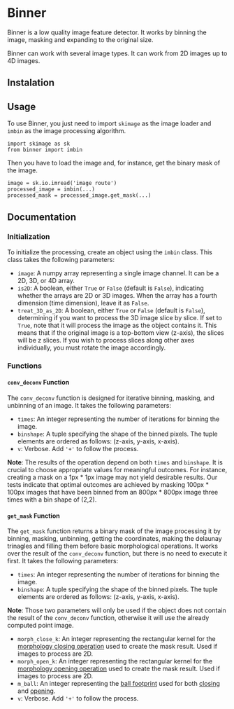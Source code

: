 # Binner

Binner is a low quality image feature detector. It works by binning the image, masking and expanding to the original size.

Binner can work with several image types. It can work from 2D images up to 4D images.


## Instalation




## Usage


To use Binner, you just need to import ```skimage``` as the image loader and ```imbin``` as the image processing algorithm.

```
import skimage as sk
from binner import imbin
```

Then you have to load the image and, for instance, get the binary mask of the image.

```
image = sk.io.imread('image route')
processed_image = imbin(...)
processed_mask = processed_image.get_mask(...)
```


## Documentation

### Initialization

To initialize the processing, create an object using the `imbin` class. This class takes the following parameters:

- `image`: A numpy array representing a single image channel. It can be a 2D, 3D, or 4D array.
- `is2D`: A boolean, either `True` or `False` (default is `False`), indicating whether the arrays are 2D or 3D images. When the array has a fourth dimension (time dimension), leave it as `False`.
- `treat_3D_as_2D`: A boolean, either `True` or `False` (default is `False`), determining if you want to process the 3D image slice by slice. If set to `True`, note that it will process the image as the object contains it. This means that if the original image is a top-bottom view (z-axis), the slices will be z slices. If you wish to process slices along other axes individually, you must rotate the image accordingly.


### Functions

#### `conv_deconv` Function

The `conv_deconv` function is designed for iterative binning, masking, and unbinning of an image. It takes the following parameters:

- `times`: An integer representing the number of iterations for binning the image.
- `binshape`: A tuple specifying the shape of the binned pixels. The tuple elements are ordered as follows: (z-axis, y-axis, x-axis).
- `v`: Verbose. Add `'+'` to follow the process.

**Note**: The results of the operation depend on both `times` and `binshape`. It is crucial to choose appropriate values for meaningful outcomes. For instance, creating a mask on a 1px * 1px image may not yield desirable results. Our tests indicate that optimal outcomes are achieved by masking 100px * 100px images that have been binned from an 800px * 800px image three times with a bin shape of (2,2).

#### `get_mask` Function

The `get_mask` function returns a binary mask of the image processing it by binning, masking, unbinning, getting the coordinates, making the delaunay trinagles and filling them before basic morphological operations. It works over the result of the `conv_deconv` function, but there is no need to execute it first. It takes the following parameters:

- `times`: An integer representing the number of iterations for binning the image.
- `binshape`: A tuple specifying the shape of the binned pixels. The tuple elements are ordered as follows: (z-axis, y-axis, x-axis).

**Note**: Those two parameters will only be used if the object does not contain the result of the `conv_deconv` function, otherwise it will use the already computed point image.

- `morph_close_k`: An integer representing the rectangular kernel for the [morphology closing operation](https://docs.opencv.org/3.4/d9/d61/tutorial_py_morphological_ops.html) used to create the mask result. Used if images to process are 2D.
- `morph_open_k`: An integer representing the rectangular kernel for the [morphology opening operation](https://docs.opencv.org/3.4/d9/d61/tutorial_py_morphological_ops.html) used to create the mask result. Used if images to process are 2D.
- `m_ball`: An integer representing the [ball footprint](https://scikit-image.org/docs/stable/api/skimage.morphology.html#skimage.morphology.ball) used for both [closing](https://scikit-image.org/docs/stable/api/skimage.morphology.html#skimage.morphology.binary_closing) and [opening](https://scikit-image.org/docs/stable/api/skimage.morphology.html#skimage.morphology.binary_opening).
- `v`: Verbose. Add `'+'` to follow the process.


